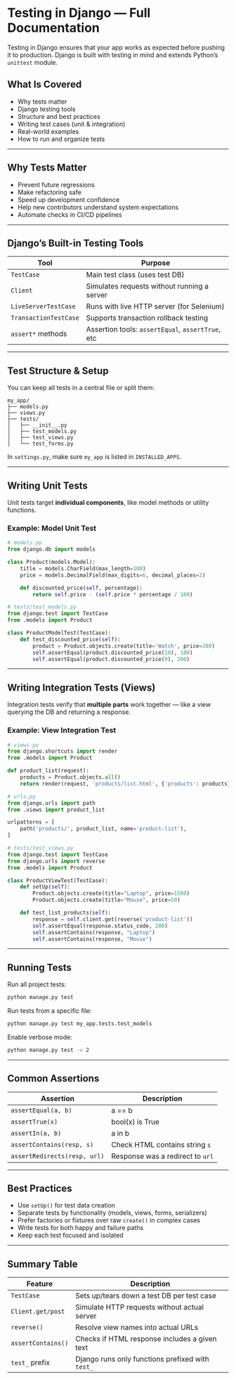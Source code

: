 # Testing in Django — Full Documentation

Testing in Django ensures that your app works as expected before pushing it to production. Django is built with testing in mind and extends Python’s `unittest` module.

## What Is Covered

* Why tests matter
* Django testing tools
* Structure and best practices
* Writing test cases (unit & integration)
* Real-world examples
* How to run and organize tests

---

## Why Tests Matter

* Prevent future regressions
* Make refactoring safe
* Speed up development confidence
* Help new contributors understand system expectations
* Automate checks in CI/CD pipelines

---

## Django’s Built-in Testing Tools

| Tool                  | Purpose                                           |
| --------------------- | ------------------------------------------------- |
| `TestCase`            | Main test class (uses test DB)                    |
| `Client`              | Simulates requests without running a server       |
| `LiveServerTestCase`  | Runs with live HTTP server (for Selenium)         |
| `TransactionTestCase` | Supports transaction rollback testing             |
| `assert*` methods     | Assertion tools: `assertEqual`, `assertTrue`, etc |

---

## Test Structure & Setup

You can keep all tests in a central file or split them:

```
my_app/
├── models.py
├── views.py
├── tests/
│   ├── __init__.py
│   ├── test_models.py
│   ├── test_views.py
│   └── test_forms.py
```

In `settings.py`, make sure `my_app` is listed in `INSTALLED_APPS`.

---

## Writing Unit Tests

Unit tests target **individual components**, like model methods or utility functions.

### Example: Model Unit Test

```python
# models.py
from django.db import models

class Product(models.Model):
    title = models.CharField(max_length=100)
    price = models.DecimalField(max_digits=6, decimal_places=2)

    def discounted_price(self, percentage):
        return self.price - (self.price * percentage / 100)
```

```python
# tests/test_models.py
from django.test import TestCase
from .models import Product

class ProductModelTest(TestCase):
    def test_discounted_price(self):
        product = Product.objects.create(title='Watch', price=200)
        self.assertEqual(product.discounted_price(10), 180)
        self.assertEqual(product.discounted_price(0), 200)
```

---

## Writing Integration Tests (Views)

Integration tests verify that **multiple parts** work together — like a view querying the DB and returning a response.

### Example: View Integration Test

```python
# views.py
from django.shortcuts import render
from .models import Product

def product_list(request):
    products = Product.objects.all()
    return render(request, 'products/list.html', {'products': products})
```

```python
# urls.py
from django.urls import path
from .views import product_list

urlpatterns = [
    path('products/', product_list, name='product-list'),
]
```

```python
# tests/test_views.py
from django.test import TestCase
from django.urls import reverse
from .models import Product

class ProductViewTest(TestCase):
    def setUp(self):
        Product.objects.create(title="Laptop", price=1500)
        Product.objects.create(title="Mouse", price=50)

    def test_list_products(self):
        response = self.client.get(reverse('product-list'))
        self.assertEqual(response.status_code, 200)
        self.assertContains(response, "Laptop")
        self.assertContains(response, "Mouse")
```

---

## Running Tests

Run all project tests:

```bash
python manage.py test
```

Run tests from a specific file:

```bash
python manage.py test my_app.tests.test_models
```

Enable verbose mode:

```bash
python manage.py test -v 2
```

---

## Common Assertions

| Assertion                    | Description                      |
| ---------------------------- | -------------------------------- |
| `assertEqual(a, b)`          | a == b                           |
| `assertTrue(x)`              | bool(x) is True                  |
| `assertIn(a, b)`             | a in b                           |
| `assertContains(resp, s)`    | Check HTML contains string `s`   |
| `assertRedirects(resp, url)` | Response was a redirect to `url` |

---

## Best Practices

* Use `setUp()` for test data creation
* Separate tests by functionality (models, views, forms, serializers)
* Prefer factories or fixtures over raw `create()` in complex cases
* Write tests for both happy and failure paths
* Keep each test focused and isolated

---

## Summary Table

| Feature            | Description                                      |
| ------------------ | ------------------------------------------------ |
| `TestCase`         | Sets up/tears down a test DB per test case       |
| `Client.get/post`  | Simulate HTTP requests without actual server     |
| `reverse()`        | Resolve view names into actual URLs              |
| `assertContains()` | Checks if HTML response includes a given text    |
| `test_` prefix     | Django runs only functions prefixed with `test_` |
